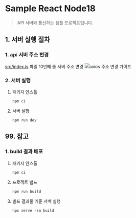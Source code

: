 # Sample React Node18
> API 서버와 통신하는 샘플 프로젝트입니다.

## 1. 서버 실행 절차
### 1. api 서버 주소 변경
[src/index.js](src/index.js) 파일 10번째 줄 서버 주소 변경
![axios 주소 변경 가이드](https://github.com/idean3885/sample-react/assets/43669379/7557de69-392e-4cb2-a0b4-696db3945770)

### 2. 서버 실행
1. 패키지 인스톨
   ```
   npm ci
   ```
2. 서버 실행
   ```
   npm run dev
   ```

## 99. 참고
### 1. build 결과 배포
1. 패키지 인스톨
   ```
   npm ci
   ```
2. 프로젝트 빌드
   ```
   npm run build
   ```
3. 빌드 결과물 기준 서버 실행
   ```
   npx serve -sn build
   ```


